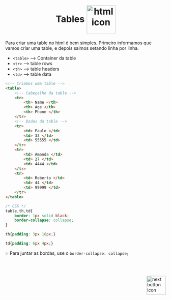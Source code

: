 <!-- title -->
<h1 align="center">
    <span>Tables</span>
    <img src="https://cdn-icons-png.flaticon.com/512/2824/2824181.png" alt="html icon" width="90px" align="center" >
</h1>

Para criar uma table no html é bem simples. Primeiro informamos que vamos criar uma table, e depois saimos setando linha por linha.

- `<table>` --> Container da table
- `<tr>` --> table rows
- `<th>` --> table headers
- `<td>` --> table data

```html
<!-- Criamos uma table -->
<table>
    <!-- Cabeçalho da table -->
    <tr>
        <th> Name </th>
        <th> Age </th>
        <th> Phone </th>
    </tr>
    <!-- Dados da table -->
    <tr>
        <td> Paulo </td>
        <td> 33 </td>
        <td> 55555 </td>
    </tr>
    <tr>
        <td> Amanda </td>
        <td> 27 </td>
        <td> 4444 </td>
    </tr>
    <tr>
        <td> Roberto </td>
        <td> 44 </td>
        <td> 99999 </td>
    </tr>
</table>
```

```css
/* CSS */ 
table,th,td{
    border: 1px solid black;
    border-collapse: collapse;
}

th{padding: 3px 16px;}

td{padding: 6px 4px;}
```
💡 Para juntar as bordas, use o  `border-collapse: collapse;`


<br>
<br>


<!-- Next page button-->
[<img src="https://cdn-icons-png.flaticon.com/512/5553/5553581.png" alt="next button icon" width="60px" align="right">](../7.lists/lists.md)